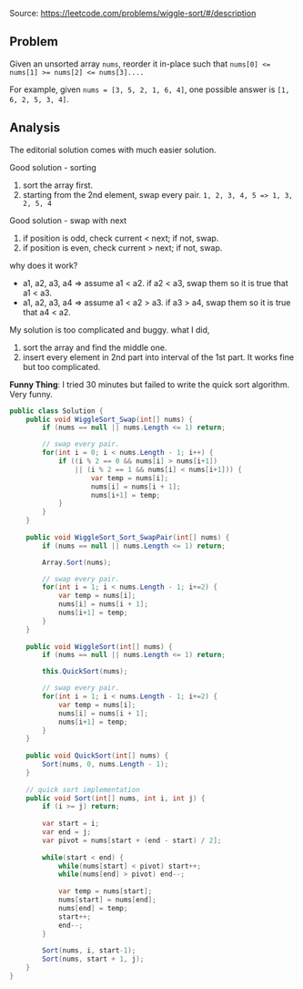 Source: https://leetcode.com/problems/wiggle-sort/#/description

## Problem
Given an unsorted array `nums`, reorder it in-place such that `nums[0] <= nums[1] >= nums[2] <= nums[3]....`

For example, given `nums = [3, 5, 2, 1, 6, 4]`, one possible answer is `[1, 6, 2, 5, 3, 4]`.

## Analysis
The editorial solution comes with much easier solution.

Good solution - sorting
1. sort the array first.
2. starting from the 2nd element, swap every pair.
  `1, 2, 3, 4, 5 => 1, 3, 2, 5, 4`

Good solution - swap with next

1. if position is odd, check current < next; if not, swap.
2. if position is even, check current > next; if not, swap.

why does it work?
* a1, a2, a3, a4 => assume a1 < a2. if a2 < a3, swap them so it is true that a1 < a3.
* a1, a2, a3, a4 => assume a1 < a2 > a3. if a3 > a4, swap them so it is true that a4 < a2.

My solution is too complicated and buggy. what I did,

1. sort the array and find the middle one.
2. insert every element in 2nd part into interval of the 1st part. It works fine but too complicated.

**Funny Thing**: I tried 30 minutes but failed to write the quick sort algorithm. Very funny.

```c#
public class Solution {    
    public void WiggleSort_Swap(int[] nums) {
        if (nums == null || nums.Length <= 1) return;

        // swap every pair.
        for(int i = 0; i < nums.Length - 1; i++) {
            if ((i % 2 == 0 && nums[i] > nums[i+1])
                || (i % 2 == 1 && nums[i] < nums[i+1])) {
                    var temp = nums[i];
                    nums[i] = nums[i + 1];
                    nums[i+1] = temp;
            }
        }
    }
    
    public void WiggleSort_Sort_SwapPair(int[] nums) {
        if (nums == null || nums.Length <= 1) return;

        Array.Sort(nums);

        // swap every pair.
        for(int i = 1; i < nums.Length - 1; i+=2) {
            var temp = nums[i];
            nums[i] = nums[i + 1];
            nums[i+1] = temp;
        }
    }
    
    public void WiggleSort(int[] nums) {
        if (nums == null || nums.Length <= 1) return;

        this.QuickSort(nums);

        // swap every pair.
        for(int i = 1; i < nums.Length - 1; i+=2) {
            var temp = nums[i];
            nums[i] = nums[i + 1];
            nums[i+1] = temp;
        }
    }
    
    public void QuickSort(int[] nums) {
        Sort(nums, 0, nums.Length - 1);
    }
    
    // quick sort implementation
    public void Sort(int[] nums, int i, int j) {
        if (i >= j) return;
        
        var start = i;
        var end = j;
        var pivot = nums[start + (end - start) / 2];
        
        while(start < end) {
            while(nums[start] < pivot) start++;
            while(nums[end] > pivot) end--;
            
            var temp = nums[start];
            nums[start] = nums[end];
            nums[end] = temp;
            start++;
            end--;
        }
        
        Sort(nums, i, start-1);
        Sort(nums, start + 1, j);
    }
}
```
